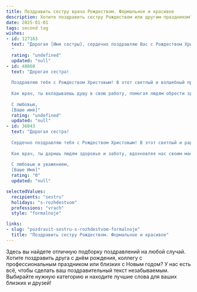 ```yaml
---
title: Поздравить сестру врача Рождеством. Формальное и красивое
description: Хотите поздравить сестру Рождеством или другим праздником? Наш ИИ создаст незабываемое поздравление, а вы обязательно выделитесь среди других.  
date: 2025-01-01
tags: second tag
wishes:
- id: 127163
  text: "Дорогая [Имя сестры], сердечно поздравляю Вас с Рождеством Христовым! Желаю Вам крепкого здоровья, мира, благополучия и успехов в Вашей благородной профессии врача. Пусть в Новом году Вас окружают любовь, радость и признание заслуг. С Рождеством!
  "
  rating: "undefined"
  updated: "null"
- id: 48860
  text: "Дорогая сестра!
  
  Поздравляю тебя с Рождеством Христовым! В этот светлый и волшебный праздник хочу пожелать тебе крепкого здоровья, благополучия и счастья. Пусть каждый день будет наполнен светом и радостью, а все твои добрые начинания приносят только положительные результаты.
  
  Как врач, ты вкладываешь душу в свою работу, помогая людям обрести здоровье и счастье. Пусть твои усилия всегда окупаются, а мир вокруг наполняется благодарностью и любовью.
  
  С любовью,
  [Ваше имя]"
  rating: "undefined"
  updated: "null"
- id: 36043
  text: "Дорогая сестра!
  
  Сердечно поздравляю тебя с Рождеством Христовым! В этот светлый и радостный праздник среды, пусть каждый миг наполняется теплом и ощущением чуда. Желаю, чтобы волшебство Рождества оберегало тебя в каждом дне, а свет надежды и любви сопутствовал на твоем пути.
  
  Как врач, ты даришь людям здоровье и заботу, вдохновляя нас своим мастерством и преданностью делу. Пусть все твои усилия щедро вознаграждаются удачей, а твоя душа наполняется гармонией и счастьем.
  
  С любовью и уважением,
  [Ваше Имя]"
  rating: "0"
  updated: "null"

selectedValues:
  recipients: "sestru"
  holidays: "s-rozhdestvom"
  professions: "vrach"
  style: "formalnoje"

links:
- slug: "pozdravit-sestru-s-rozhdestvom-formalnoje"
  title: "Поздравить сестру Рождеством. Формальное и красивое"
---
```


Здесь вы найдете отличную подборку поздравлений на любой случай. 
Хотите поздравить друга с днём рождения, коллегу с профессиональным праздником или близких с Новым годом? У нас есть всё, чтобы сделать ваш поздравительный текст незабываемым. Выбирайте нужную категорию и находите лучшие слова для ваших близких и друзей!
